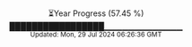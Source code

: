 <p align="center">
⏳Year Progress (57.45 %) <br>
█████████████████▁▁▁▁▁▁▁▁▁▁▁▁▁ <br>
<sub>Updated: Mon, 29 Jul 2024 06:26:36 GMT</sub>
</p>

